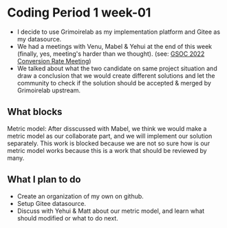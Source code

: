 # Coding Period 1 week-01

- I decide to use Grimoirelab as my implementation platform and Gitee as my datasource.
- We had a meetings with Venu, Mabel & Yehui at the end of this week (finally, yes, meeting's harder than we thought). (see: [GSOC 2022 Conversion Rate Meeting](https://docs.google.com/document/d/1Pbl16AL9KL25xh3zThOcWWsQCfOk9yGWuLanXX_mkfM/edit#heading=h.uvvch85p6izn))
- We talked about what the two candidate on same project situation and draw a conclusion that we would create different solutions and let the community to check  if the solution should be accepted & merged by Grimoirelab upstream.

## What blocks

Metric model: After disscussed with Mabel, we think we would make a metric model as our collaborate part, and we will implement our solution separately. This work is blocked because we are not so sure how is our metric model works because this is a work that should be reviewed by many.

## What I plan to do

- Create an organization of my own on github.
- Setup Gitee datasource.
- Discuss with Yehui & Matt about our metric model, and learn what should modified or what to do next.
